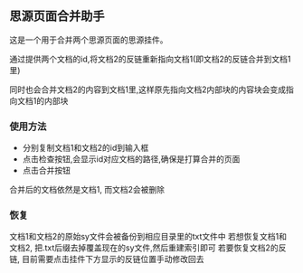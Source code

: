 ## 思源页面合并助手

这是一个用于合并两个思源页面的思源挂件。

通过提供两个文档的id,将文档2的反链重新指向文档1(即文档2的反链合并到文档1里)

同时也会合并文档2的内容到文档1里,这样原先指向文档2内部块的内容块会变成指向文档1的内部块


### 使用方法

- 分别复制文档1和文档2的id到输入框
- 点击检查按钮,会显示id对应文档的路径,确保是打算合并的页面
- 点击合并按钮

合并后的文档依然是文档1, 而文档2会被删除

### 恢复
文档1和文档2的原始sy文件会被备份到相应目录里的txt文件中
若想恢复文档1和文档2, 把.txt后缀去掉覆盖现在的sy文件,然后重建索引即可
若要恢复文档2的反链, 目前需要点击挂件下方显示的反链位置手动修改回去
